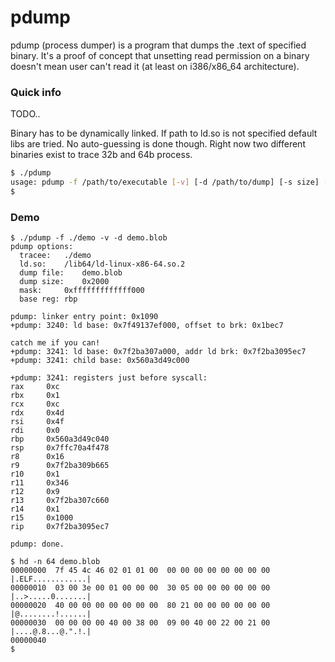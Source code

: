 # pdump

pdump (process dumper) is a program that dumps the .text of specified binary. It's a proof of concept that unsetting read permission on a binary doesn't mean user can't read it (at least on i386/x86_64 architecture). 

### Quick info

TODO..

Binary has to be dynamically linked. If path to ld.so is not specified default libs are tried. No auto-guessing is done though.
Right now two different binaries exist to trace 32b and 64b process.

```sh
$ ./pdump
usage: pdump -f /path/to/executable [-v] [-d /path/to/dump] [-s size] [-l /path/to/ld.so] [-r register] [-m mask]
$
```

### Demo

```
$ ./pdump -f ./demo -v -d demo.blob
pdump options:
  tracee:	./demo
  ld.so:	/lib64/ld-linux-x86-64.so.2
  dump file:	demo.blob
  dump size:	0x2000
  mask:		0xfffffffffffff000
  base reg:	rbp

pdump: linker entry point: 0x1090
+pdump: 3240: ld base: 0x7f49137ef000, offset to brk: 0x1bec7

catch me if you can!
+pdump: 3241: ld base: 0x7f2ba307a000, addr ld brk: 0x7f2ba3095ec7
+pdump: 3241: child base: 0x560a3d49c000

+pdump: 3241: registers just before syscall:
rax		0xc
rbx		0x1
rcx		0xc
rdx		0x4d
rsi		0x4f
rdi		0x0
rbp		0x560a3d49c040
rsp		0x7ffc70a4f478
r8		0x16
r9		0x7f2ba309b665
r10		0x1
r11		0x346
r12		0x9
r13		0x7f2ba307c660
r14		0x1
r15		0x1000
rip		0x7f2ba3095ec7

pdump: done.

$ hd -n 64 demo.blob
00000000  7f 45 4c 46 02 01 01 00  00 00 00 00 00 00 00 00  |.ELF............|
00000010  03 00 3e 00 01 00 00 00  30 05 00 00 00 00 00 00  |..>.....0.......|
00000020  40 00 00 00 00 00 00 00  80 21 00 00 00 00 00 00  |@........!......|
00000030  00 00 00 00 40 00 38 00  09 00 40 00 22 00 21 00  |....@.8...@.".!.|
00000040 
$

```

